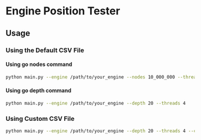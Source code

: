 # Engine Position Tester

## Usage

### Using the Default CSV File

#### Using go nodes command
```sh
python main.py --engine /path/to/your_engine --nodes 10_000_000 --threads 4
```

#### Using go depth command
```sh
python main.py --engine /path/to/your_engine --depth 20 --threads 4
```

### Using Custom CSV File
```sh
python main.py --engine /path/to/your_engine --depth 20 --threads 4 --csv_file your_test_file.csv
```

